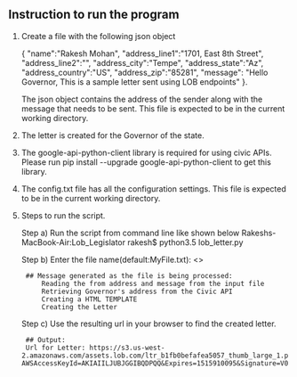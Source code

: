 ## Instruction to run the program

1. Create a file with the following json object

	{
	    "name":"Rakesh Mohan",
	    "address_line1":"1701, East 8th Street",
	    "address_line2":"",
	    "address_city":"Tempe",
	    "address_state":"Az",
	    "address_country":"US",
	    "address_zip":"85281",
	    "message": "Hello Governor, This is a sample letter sent using LOB endpoints"
	}. 

	The json object contains the address of the sender along with the message that needs to be sent. This file is expected to be in the current working directory.

2. The letter is created for the Governor of the state.

3. The google-api-python-client library is required for using civic APIs. Please run pip install --upgrade google-api-python-client to get this library.

4. The config.txt file has all the configuration settings. This file is expected to be in the current working directory.

5. Steps to run the script.

	Step a) Run the script from command line like shown below
			Rakeshs-MacBook-Air:Lob_Legislator rakesh$ python3.5 lob_letter.py

	Step b) Enter the file name(default:MyFile.txt): <<Give the newly created file name present in the same working directory or Just press enter to take the default file for processing>>


		## Message generated as the file is being processed:
			Reading the from address and message from the input file
			Retrieving Governor's address from the Civic API
			Creating a HTML TEMPLATE
			Creating the Letter

	Step c) Use the resulting url in your browser to find the created letter.

		## Output:
		Url for Letter: https://s3.us-west-2.amazonaws.com/assets.lob.com/ltr_b1fb0befafea5057_thumb_large_1.png?AWSAccessKeyId=AKIAIILJUBJGGIBQDPQQ&Expires=1515910095&Signature=V0vBhopIjXsn65neoYQWIxCb8RM%3D




